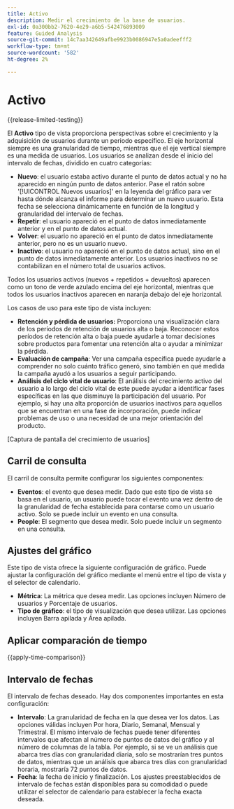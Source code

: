 ```yaml
---
title: Activo
description: Medir el crecimiento de la base de usuarios.
exl-id: 0a300bb2-7620-4e29-a6b5-542476893009
feature: Guided Analysis
source-git-commit: 14c7aa342649afbe9923b0086947e5a0adeefff2
workflow-type: tm+mt
source-wordcount: '582'
ht-degree: 2%

---
```


# Activo

{{release-limited-testing}}

El **Activo** tipo de vista proporciona perspectivas sobre el crecimiento y la adquisición de usuarios durante un periodo específico. El eje horizontal siempre es una granularidad de tiempo, mientras que el eje vertical siempre es una medida de usuarios. Los usuarios se analizan desde el inicio del intervalo de fechas, dividido en cuatro categorías:

* **Nuevo**: el usuario estaba activo durante el punto de datos actual y no ha aparecido en ningún punto de datos anterior. Pase el ratón sobre &#39;[!UICONTROL Nuevos usuarios]&#39; en la leyenda del gráfico para ver hasta dónde alcanza el informe para determinar un nuevo usuario. Esta fecha se selecciona dinámicamente en función de la longitud y granularidad del intervalo de fechas.
* **Repetir**: el usuario apareció en el punto de datos inmediatamente anterior y en el punto de datos actual.
* **Volver**: el usuario no apareció en el punto de datos inmediatamente anterior, pero no es un usuario nuevo.
* **Inactivo**: el usuario no apareció en el punto de datos actual, sino en el punto de datos inmediatamente anterior. Los usuarios inactivos no se contabilizan en el número total de usuarios activos.

Todos los usuarios activos (nuevos + repetidos + devueltos) aparecen como un tono de verde azulado encima del eje horizontal, mientras que todos los usuarios inactivos aparecen en naranja debajo del eje horizontal.

Los casos de uso para este tipo de vista incluyen:

* **Retención y pérdida de usuarios:** Proporciona una visualización clara de los períodos de retención de usuarios alta o baja. Reconocer estos períodos de retención alta o baja puede ayudarle a tomar decisiones sobre productos para fomentar una retención alta o ayudar a minimizar la pérdida.
* **Evaluación de campaña**: Ver una campaña específica puede ayudarle a comprender no solo cuánto tráfico generó, sino también en qué medida la campaña ayudó a los usuarios a seguir participando.
* **Análisis del ciclo vital de usuario**: El análisis del crecimiento activo del usuario a lo largo del ciclo vital de este puede ayudar a identificar fases específicas en las que disminuye la participación del usuario. Por ejemplo, si hay una alta proporción de usuarios inactivos para aquellos que se encuentran en una fase de incorporación, puede indicar problemas de uso o una necesidad de una mejor orientación del producto.

[Captura de pantalla del crecimiento de usuarios]

## Carril de consulta

El carril de consulta permite configurar los siguientes componentes:

* **Eventos**: el evento que desea medir. Dado que este tipo de vista se basa en el usuario, un usuario puede tocar el evento una vez dentro de la granularidad de fecha establecida para contarse como un usuario activo. Solo se puede incluir un evento en una consulta.
* **People**: El segmento que desea medir. Solo puede incluir un segmento en una consulta.

## Ajustes del gráfico

Este tipo de vista ofrece la siguiente configuración de gráfico. Puede ajustar la configuración del gráfico mediante el menú entre el tipo de vista y el selector de calendario.

* **Métrica**: La métrica que desea medir. Las opciones incluyen Número de usuarios y Porcentaje de usuarios.
* **Tipo de gráfico**: el tipo de visualización que desea utilizar. Las opciones incluyen Barra apilada y Área apilada.

## Aplicar comparación de tiempo

{{apply-time-comparison}}

## Intervalo de fechas

El intervalo de fechas deseado. Hay dos componentes importantes en esta configuración:

* **Intervalo**: La granularidad de fecha en la que desea ver los datos. Las opciones válidas incluyen Por hora, Diario, Semanal, Mensual y Trimestral. El mismo intervalo de fechas puede tener diferentes intervalos que afectan al número de puntos de datos del gráfico y al número de columnas de la tabla. Por ejemplo, si se ve un análisis que abarca tres días con granularidad diaria, solo se mostrarían tres puntos de datos, mientras que un análisis que abarca tres días con granularidad horaria, mostraría 72 puntos de datos.
* **Fecha**: la fecha de inicio y finalización. Los ajustes preestablecidos de intervalo de fechas están disponibles para su comodidad o puede utilizar el selector de calendario para establecer la fecha exacta deseada.
